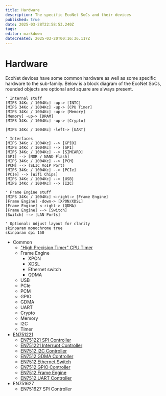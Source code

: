```yaml
---
title: Hardware
description: The specific EcoNet SoCs and their devices
published: true
date: 2025-03-28T22:58:53.240Z
tags: 
editor: markdown
dateCreated: 2025-03-20T00:16:36.117Z
---
```


# Hardware
EcoNet devices have some common hardware as well as some specific hardware to the sub-family. Below is a block diagram of the EcoNet SoCs, rounded objects are optional and square are always present.

```plantuml
' Internal stuff
[MIPS 34Kc / 1004Kc] -up-> [INTC]
[MIPS 34Kc / 1004Kc] -up-> [CPU Timer]
[MIPS 34Kc / 1004Kc] -up-> [Memory]
[Memory] -up-> [DRAM]
[MIPS 34Kc / 1004Kc] -up-> [Crypto]

[MIPS 34Kc / 1004Kc] -left-> [UART]

' Interfaces
[MIPS 34Kc / 1004Kc] --> [GPIO]
[MIPS 34Kc / 1004Kc] --> [SPI]
[MIPS 34Kc / 1004Kc] --> [SIMCARD]
[SPI] --> [NOR / NAND Flash]
[MIPS 34Kc / 1004Kc] --> [PCM]
[PCM] --> (SLIC VoIP Port)
[MIPS 34Kc / 1004Kc] --> [PCIe]
[PCIe] --> [Wifi Chips]
[MIPS 34Kc / 1004Kc] --> [USB]
[MIPS 34Kc / 1004Kc] --> [I2C]

' Frame Engine stuff
[MIPS 34Kc / 1004Kc] <-right-> [Frame Engine]
[Frame Engine] -down-> [XPON/XDSL]
[Frame Engine] <-right-> (QDMA)
[Frame Engine] --> [Switch]
[Switch] --> [LAN Ports]

' Optional: Adjust layout for clarity
skinparam monochrome true
skinparam dpi 150
```

* Common
  * ["High Precision Timer" CPU Timer](/hardware/econet-hpt)
  * Frame Engine
    * XPON
    * XDSL
    * Ethernet switch
    * QDMA
  * USB
  * PCIe
  * PCM
  * GPIO
  * GDMA
  * UART
  * Crypto
  * Memory
  * I2C
  * Timer
* [EN751221](/hardware/EN751221)
  * [EN751221 SPI Controller](/hardware/EN751221/spi-flash)
  * [EN751221 Interrupt Controller](/hardware/EN751221/intc)
  * [EN7512 I2C Controller](/hardware/EN7512/i2c)
  * [EN7512 GDMA Controller](/hardware/EN7512/gdma)
  * [EN7512 Ethernet Switch](/hardware/EN7512/switch-mt7530)
  * [EN7512 GPIO Controller](/hardware/EN7512/gpio)
  * [EN7512 Frame Engine](/hardware/EN7512/frame-engine)
  * [EN7512 UART Controller](/hardware/EN7512/uart)
* EN751627
  * EN751627 SPI Controller
